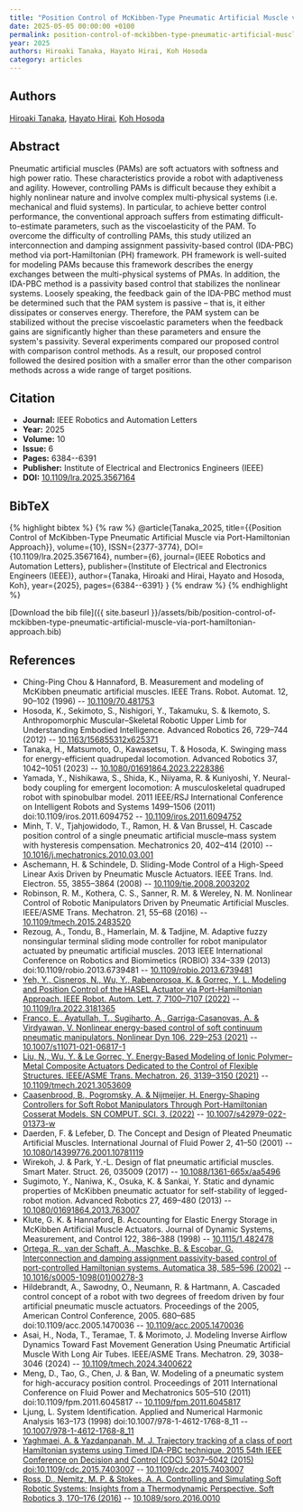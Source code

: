 ```yaml
---
title: "Position Control of McKibben-Type Pneumatic Artificial Muscle via Port-Hamiltonian Approach"
date: 2025-05-05 00:00:00 +0100
permalink: position-control-of-mckibben-type-pneumatic-artificial-muscle-via-port-hamiltonian-approach
year: 2025
authors: Hiroaki Tanaka, Hayato Hirai, Koh Hosoda
category: articles
---
```

 
## Authors
[Hiroaki Tanaka](authors/hiroaki-tanaka), [Hayato Hirai](authors/hayato-hirai), [Koh Hosoda](authors/koh-hosoda)
 
## Abstract
Pneumatic artificial muscles (PAMs) are soft actuators with softness and high power ratio. These characteristics provide a robot with adaptiveness and agility. However, controlling PAMs is difficult because they exhibit a highly nonlinear nature and involve complex multi-physical systems (i.e. mechanical and fluid systems). In particular, to achieve better control performance, the conventional approach suffers from estimating difficult-to-estimate parameters, such as the viscoelasticity of the PAM. To overcome the difficulty of controlling PAMs, this study utilized an interconnection and damping assignment passivity-based control (IDA-PBC) method via port-Hamiltonian (PH) framework. PH framework is well-suited for modeling PAMs because this framework describes the energy exchanges between the multi-physical systems of PMAs. In addition, the IDA-PBC method is a passivity based control that stabilizes the nonlinear systems. Loosely speaking, the feedback gain of the IDA-PBC method must be determined such that the PAM system is passive – that is, it either dissipates or conserves energy. Therefore, the PAM system can be stabilized without the precise viscoelastic parameters when the feedback gains are significantly higher than these parameters and ensure the system's passivity. Several experiments compared our proposed control with comparison control methods. As a result, our proposed control followed the desired position with a smaller error than the other comparison methods across a wide range of target positions.
 
## Citation
- **Journal:** IEEE Robotics and Automation Letters
- **Year:** 2025
- **Volume:** 10
- **Issue:** 6
- **Pages:** 6384--6391
- **Publisher:** Institute of Electrical and Electronics Engineers (IEEE)
- **DOI:** [10.1109/lra.2025.3567164](https://doi.org/10.1109/lra.2025.3567164)
 
## BibTeX
{% highlight bibtex %}
{% raw %}
@article{Tanaka_2025,
  title={{Position Control of McKibben-Type Pneumatic Artificial Muscle via Port-Hamiltonian Approach}},
  volume={10},
  ISSN={2377-3774},
  DOI={10.1109/lra.2025.3567164},
  number={6},
  journal={IEEE Robotics and Automation Letters},
  publisher={Institute of Electrical and Electronics Engineers (IEEE)},
  author={Tanaka, Hiroaki and Hirai, Hayato and Hosoda, Koh},
  year={2025},
  pages={6384--6391}
}
{% endraw %}
{% endhighlight %}
 
[Download the bib file]({{ site.baseurl }}/assets/bib/position-control-of-mckibben-type-pneumatic-artificial-muscle-via-port-hamiltonian-approach.bib)
 
## References
- Ching-Ping Chou & Hannaford, B. Measurement and modeling of McKibben pneumatic artificial muscles. IEEE Trans. Robot. Automat. 12, 90–102 (1996) -- [10.1109/70.481753](https://doi.org/10.1109/70.481753)
- Hosoda, K., Sekimoto, S., Nishigori, Y., Takamuku, S. & Ikemoto, S. Anthropomorphic Muscular–Skeletal Robotic Upper Limb for Understanding Embodied Intelligence. Advanced Robotics 26, 729–744 (2012) -- [10.1163/156855312x625371](https://doi.org/10.1163/156855312x625371)
- Tanaka, H., Matsumoto, O., Kawasetsu, T. & Hosoda, K. Swinging mass for energy-efficient quadrupedal locomotion. Advanced Robotics 37, 1042–1051 (2023) -- [10.1080/01691864.2023.2228386](https://doi.org/10.1080/01691864.2023.2228386)
- Yamada, Y., Nishikawa, S., Shida, K., Niiyama, R. & Kuniyoshi, Y. Neural-body coupling for emergent locomotion: A musculoskeletal quadruped robot with spinobulbar model. 2011 IEEE/RSJ International Conference on Intelligent Robots and Systems 1499–1506 (2011) doi:10.1109/iros.2011.6094752 -- [10.1109/iros.2011.6094752](https://doi.org/10.1109/iros.2011.6094752)
- Minh, T. V., Tjahjowidodo, T., Ramon, H. & Van Brussel, H. Cascade position control of a single pneumatic artificial muscle–mass system with hysteresis compensation. Mechatronics 20, 402–414 (2010) -- [10.1016/j.mechatronics.2010.03.001](https://doi.org/10.1016/j.mechatronics.2010.03.001)
- Aschemann, H. & Schindele, D. Sliding-Mode Control of a High-Speed Linear Axis Driven by Pneumatic Muscle Actuators. IEEE Trans. Ind. Electron. 55, 3855–3864 (2008) -- [10.1109/tie.2008.2003202](https://doi.org/10.1109/tie.2008.2003202)
- Robinson, R. M., Kothera, C. S., Sanner, R. M. & Wereley, N. M. Nonlinear Control of Robotic Manipulators Driven by Pneumatic Artificial Muscles. IEEE/ASME Trans. Mechatron. 21, 55–68 (2016) -- [10.1109/tmech.2015.2483520](https://doi.org/10.1109/tmech.2015.2483520)
- Rezoug, A., Tondu, B., Hamerlain, M. & Tadjine, M. Adaptive fuzzy nonsingular terminal sliding mode controller for robot manipulator actuated by pneumatic artificial muscles. 2013 IEEE International Conference on Robotics and Biomimetics (ROBIO) 334–339 (2013) doi:10.1109/robio.2013.6739481 -- [10.1109/robio.2013.6739481](https://doi.org/10.1109/robio.2013.6739481)
- [Yeh, Y., Cisneros, N., Wu, Y., Rabenorosoa, K. & Gorrec, Y. L. Modeling and Position Control of the HASEL Actuator via Port-Hamiltonian Approach. IEEE Robot. Autom. Lett. 7, 7100–7107 (2022)](modeling-and-position-control-of-the-hasel-actuator-via-port-hamiltonian-approach) -- [10.1109/lra.2022.3181365](https://doi.org/10.1109/lra.2022.3181365)
- [Franco, E., Ayatullah, T., Sugiharto, A., Garriga-Casanovas, A. & Virdyawan, V. Nonlinear energy-based control of soft continuum pneumatic manipulators. Nonlinear Dyn 106, 229–253 (2021)](nonlinear-energy-based-control-of-soft-continuum-pneumatic-manipulators) -- [10.1007/s11071-021-06817-1](https://doi.org/10.1007/s11071-021-06817-1)
- [Liu, N., Wu, Y. & Le Gorrec, Y. Energy-Based Modeling of Ionic Polymer–Metal Composite Actuators Dedicated to the Control of Flexible Structures. IEEE/ASME Trans. Mechatron. 26, 3139–3150 (2021)](energy-based-modeling-of-ionic-polymer-metal-composite-actuators-dedicated-to-the-control-of-flexible-structures) -- [10.1109/tmech.2021.3053609](https://doi.org/10.1109/tmech.2021.3053609)
- [Caasenbrood, B., Pogromsky, A. & Nijmeijer, H. Energy-Shaping Controllers for Soft Robot Manipulators Through Port-Hamiltonian Cosserat Models. SN COMPUT. SCI. 3, (2022)](energy-shaping-controllers-for-soft-robot-manipulators-through-port-hamiltonian-cosserat-models) -- [10.1007/s42979-022-01373-w](https://doi.org/10.1007/s42979-022-01373-w)
- Daerden, F. & Lefeber, D. The Concept and Design of Pleated Pneumatic Artificial Muscles. International Journal of Fluid Power 2, 41–50 (2001) -- [10.1080/14399776.2001.10781119](https://doi.org/10.1080/14399776.2001.10781119)
- Wirekoh, J. & Park, Y.-L. Design of flat pneumatic artificial muscles. Smart Mater. Struct. 26, 035009 (2017) -- [10.1088/1361-665x/aa5496](https://doi.org/10.1088/1361-665x/aa5496)
- Sugimoto, Y., Naniwa, K., Osuka, K. & Sankai, Y. Static and dynamic properties of McKibben pneumatic actuator for self-stability of legged-robot motion. Advanced Robotics 27, 469–480 (2013) -- [10.1080/01691864.2013.763007](https://doi.org/10.1080/01691864.2013.763007)
- Klute, G. K. & Hannaford, B. Accounting for Elastic Energy Storage in McKibben Artificial Muscle Actuators. Journal of Dynamic Systems, Measurement, and Control 122, 386–388 (1998) -- [10.1115/1.482478](https://doi.org/10.1115/1.482478)
- [Ortega, R., van der Schaft, A., Maschke, B. & Escobar, G. Interconnection and damping assignment passivity-based control of port-controlled Hamiltonian systems. Automatica 38, 585–596 (2002)](interconnection-and-damping-assignment-passivity-based-control-of-port-controlled-hamiltonian-systems) -- [10.1016/s0005-1098(01)00278-3](https://doi.org/10.1016/s0005-1098(01)00278-3)
- Hildebrandt, A., Sawodny, O., Neumann, R. & Hartmann, A. Cascaded control concept of a robot with two degrees of freedom driven by four artificial pneumatic muscle actuators. Proceedings of the 2005, American Control Conference, 2005. 680–685 doi:10.1109/acc.2005.1470036 -- [10.1109/acc.2005.1470036](https://doi.org/10.1109/acc.2005.1470036)
- Asai, H., Noda, T., Teramae, T. & Morimoto, J. Modeling Inverse Airflow Dynamics Toward Fast Movement Generation Using Pneumatic Artificial Muscle With Long Air Tubes. IEEE/ASME Trans. Mechatron. 29, 3038–3046 (2024) -- [10.1109/tmech.2024.3400622](https://doi.org/10.1109/tmech.2024.3400622)
- Meng, D., Tao, G., Chen, J. & Ban, W. Modeling of a pneumatic system for high-accuracy position control. Proceedings of 2011 International Conference on Fluid Power and Mechatronics 505–510 (2011) doi:10.1109/fpm.2011.6045817 -- [10.1109/fpm.2011.6045817](https://doi.org/10.1109/fpm.2011.6045817)
- Ljung, L. System Identification. Applied and Numerical Harmonic Analysis 163–173 (1998) doi:10.1007/978-1-4612-1768-8_11 -- [10.1007/978-1-4612-1768-8_11](https://doi.org/10.1007/978-1-4612-1768-8_11)
- [Yaghmaei, A. & Yazdanpanah, M. J. Trajectory tracking of a class of port Hamiltonian systems using Timed IDA-PBC technique. 2015 54th IEEE Conference on Decision and Control (CDC) 5037–5042 (2015) doi:10.1109/cdc.2015.7403007](trajectory-tracking-of-a-class-of-port-hamiltonian-systems-using-timed-ida-pbc-technique) -- [10.1109/cdc.2015.7403007](https://doi.org/10.1109/cdc.2015.7403007)
- [Ross, D., Nemitz, M. P. & Stokes, A. A. Controlling and Simulating Soft Robotic Systems: Insights from a Thermodynamic Perspective. Soft Robotics 3, 170–176 (2016)](controlling-and-simulating-soft-robotic-systems-insights-from-a-thermodynamic-perspective) -- [10.1089/soro.2016.0010](https://doi.org/10.1089/soro.2016.0010)

